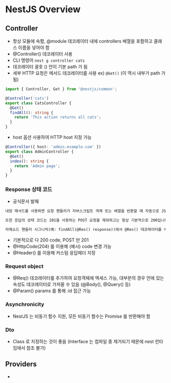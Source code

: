 # NestJS Overview

## Controller 
- 항상 모듈에 속함, @module 데코레이터 내에 controllers 배열을 포함하고 클래스 이름을 넣어야 함
- @Controller() 데코레이터 사용 
- CLI 명령어 `nest g controller cats`
- 데코레이터 괄호 () 안이 기본 path 가 됨 
- 세부 HTTP 요청은 메서드 데코레이터를 사용 ex) `@Get()` (이 역시 내부가 path 가 됨)
```ts
import { Controller, Get } from '@nestjs/common';

@Controller('cats')
export class CatsController {
  @Get()
  findAll(): string {
    return 'This action returns all cats';
  }
}
```
- host 옵션 사용하여 HTTP host 지정 가능
```ts
@Controller({ host: 'admin.example.com' })
export class AdminController {
  @Get()
  index(): string {
    return 'Admin page';
  }
}
```

### Response 상태 코드 
- 공식문서 발췌
```md
내장 메서드를 사용하면 요청 핸들러가 자바스크립트 객체 또는 배열을 반환할 때 자동으로 JSON으로 직렬화됩니다. 그러나 자바스크립트 기본 타입(예: string, number, boolean)을 반환하면 Nest는 직렬화를 시도하지 않고 값만 보냅니다. 이렇게 하면 응답처리가 간단해집니다. 값을 반환하기만 하면 Nest가 나머지 작업을 처리합니다.

또한 응답의 상태 코드는 201을 사용하는 POST 요청을 제외하고는 항상 기본적으로 200입니다. 핸들러 수준에서 @HttpCode(...) 데코레이터를 추가하여 이 동작을 쉽게 변경할 수 있습니다(참조: 상태 코드).

라메소드 핸들러 시그니처(예: findAll(@Res() response))에서 @Res() 데코레이터를 사용하여 삽입할 수 있는 라이브러리별(예: Express) 응답객체를 사용할 수 있습니다. 예를 들어 Express에서는 response.status(200).send()와 같은 코드를 사용하여 응답을 구성할 수 있습니다.
```
- 기본적으로 다 200 code, POST 만 201
- @HttpCode(204) 를 이용해 (예시) code 변경 가능 
- @Header() 를 이용해 커스텀 응답헤더 지정 

### Request object
- @Req() 데코레이터를 추가하여 요청객체에 액세스 가능, 대부분의 경우 안에 있는 속성도 데코레이터로 가져올 수 있음 (@Body(), @Query() 등)
- @Param() params 를 통해 :id 접근 가능 

### Asynchronicity
- NestJS 는 비동기 함수 지원, 모든 비동기 함수는 Promise 를 반환해야 함 

### Dto
- Class 로 지정하는 것이 좋음 (Interface 는 컴파일 중 제거되기 때문에 nest 런타임에서 참조 불가)


## Providers
- 